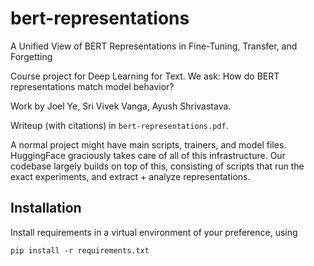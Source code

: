 # bert-representations
A Unified View of BERT Representations in Fine-Tuning, Transfer, and Forgetting

Course project for Deep Learning for Text. We ask: How do BERT representations match model behavior?

Work by Joel Ye, Sri Vivek Vanga, Ayush Shrivastava.

Writeup (with citations) in `bert-representations.pdf`.

A normal project might have main scripts, trainers, and model files. HuggingFace graciously takes care of all of this infrastructure. Our codebase largely builds on top of this, consisting of scripts that run the exact experiments, and extract + analyze representations.

## Installation
Install requirements in a virtual environment of your preference, using

`pip install -r requirements.txt`
